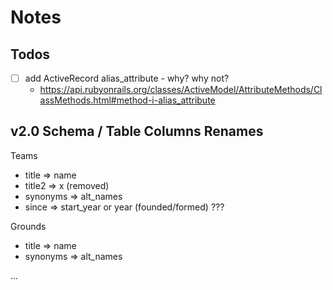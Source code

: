 # Notes


## Todos

- [ ] add ActiveRecord  alias_attribute - why? why not?
  - <https://api.rubyonrails.org/classes/ActiveModel/AttributeMethods/ClassMethods.html#method-i-alias_attribute>



##  v2.0 Schema / Table Columns Renames

Teams
- title     => name
- title2    => x (removed)
- synonyms  => alt_names
- since     => start_year  or year (founded/formed) ???

Grounds
- title     => name
- synonyms  => alt_names

...


